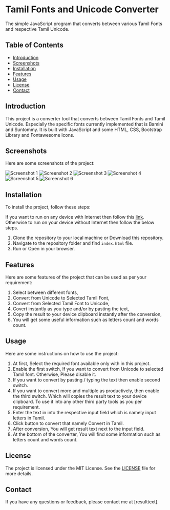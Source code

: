 # Tamil Fonts and Unicode Converter

The simple JavaScript program that converts between various Tamil Fonts and respective Tamil Unicode. 

## Table of Contents

* [Introduction](#introduction)
* [Screenshots](#screenshots)
* [Installation](#installation)
* [Features](#features)
* [Usage](#usage)
* [License](#license)
* [Contact](#contact)

## Introduction

This project is a converter tool that converts between Tamil Fonts and Tamil Unicode. Especially the specific fonts currently implemented that is Bamini and Suntommy. It is built with JavaScript and some HTML, CSS, Bootstrap Library and Fontawesome Icons.

## Screenshots

Here are some screenshots of the project:

![Screenshot 1](../master/docs/screenshot1.jpg)
![Screenshot 2](../master/docs/screenshot2.jpg)
![Screenshot 3](../master/docs/screenshot3.jpg)
![Screenshot 4](../master/docs/screenshot4.jpg)
![Screenshot 5](../master/docs/screenshot5.jpg)
![Screenshot 6](../master/docs/screenshot6.jpg)

## Installation

To install the project, follow these steps:

If you want to run on any device with Internet then follow this [link](https://arathinai.blogspot.com/p/tools.html).
Otherwise to run on your device without Internet then follow the below steps.

1. Clone the repository to your local machine or Download this repository.
2. Navigate to the repository folder and find `index.html` file.
3. Run or Open in your browser.

## Features

Here are some features of the project that can be used as per your requirement:

1. Select between different fonts,
2. Convert from Unicode to Selected Tamil Font,
3. Convert from Selected Tamil Font to Unicode,
4. Covert instantly as you type and/or by pasting the text,
5. Copy the result to your device clipboard instantly after the conversion,
6. You will get some useful information such as letters count and words count.

## Usage

Here are some instructions on how to use the project:

1. At first, Select the required font available only with in this project.
2. Enable the first switch, If you want to convert from Unicode to selected Tamil font. Otherwise, Please disable it. 
3. If you want to convert by pasting / typing the text then enable second switch. 
4. If you want to convert more and multiple as productively, then enable the third switch. Which will copies the result text to your device clipboard. To use it into any other third party tools as you per requirement.
5. Enter the text in into the respective input field which is namely input letters in Tamil.
6. Click button to convert that namely Convert in Tamil.
7. After conversion, You will get result text next to the input field.
8. At the bottom of the converter, You will find some information such as letters count and words count.

## License

The project is licensed under the MIT License. See the [LICENSE](LICENSE.md) file for more details.

## Contact

If you have any questions or feedback, please contact me at [resulttext].
